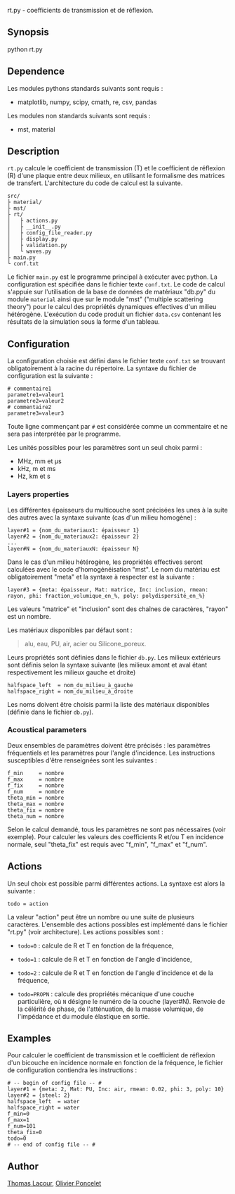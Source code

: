
rt.py - coefficients de transmission et de réflexion.

Synopsis
--------

python rt.py

Dependence
----------

Les modules pythons standards suivants sont requis : 

- matplotlib, numpy, scipy, cmath, re, csv, pandas

Les modules non standards suivants sont requis : 

- mst, material

Description
-----------

`rt.py` calcule le coefficient de transmission (T) et le coefficient de réflexion (R) d'une plaque entre deux milieux, en utilisant le formalisme des matrices de transfert.
L'architecture du code de calcul est la suivante.

```
src/
├ material/
├ mst/
├ rt/
│   ├ actions.py
│   ├ __init__.py
│   ├ config_file_reader.py
│   ├ display.py
│   ├ validation.py
│   └ waves.py
├ main.py
└ conf.txt
```

Le fichier `main.py` est le programme principal à exécuter avec python.
La configuration est spécifiée dans le fichier texte `conf.txt`.
Le code de calcul s'appuie sur l'utilisation de la base de données de matériaux "db.py" du module `material` ainsi que sur le module "mst" ("multiple scattering theory") pour le calcul des propriétés dynamiques effectives d'un milieu hétérogène.
L'exécution du code produit un fichier `data.csv` contenant les résultats de la simulation sous la forme d'un tableau.

Configuration
-------------

La configuration choisie est défini dans le fichier texte `conf.txt` se trouvant obligatoirement à la racine du répertoire. La syntaxe du fichier de configuration est la suivante :

```
# commentaire1
parametre1=valeur1
parametre2=valeur2
# commentaire2
parametre3=valeur3
```

Toute ligne commençant par `#` est considérée comme un commentaire et ne sera pas interprétée par le programme.

Les unités possibles pour les paramètres sont un seul choix parmi : 

- MHz, mm et µs
- kHz, m et ms
- Hz, km et s

### Layers properties

Les différentes épaisseurs du multicouche sont précisées les unes à la suite des autres avec la syntaxe suivante (cas d'un milieu homogène) :

```
layer#1 = {nom_du_materiaux1: épaisseur 1}
layer#2 = {nom_du_materiaux2: épaisseur 2}
...
layer#N = {nom_du_materiauxN: épaisseur N}
```

Dans le cas d'un milieu hétérogène, les propriétés effectives seront calculées avec le code d'homogénéisation "mst". Le nom du matériau est obligatoirement "meta" et la syntaxe à respecter est la suivante :

```
layer#3 = {meta: épaisseur, Mat: matrice, Inc: inclusion, rmean: rayon, phi: fraction_volumique_en_%, poly: polydispersité_en_%}
```

Les valeurs "matrice" et "inclusion" sont des chaînes de caractères, "rayon" est un nombre.

Les matériaux disponibles par défaut sont :

> alu, eau, PU, air, acier ou Silicone_poreux.

Leurs propriétés sont définies dans le fichier `db.py`.
Les milieux extérieurs sont définis selon la syntaxe suivante (les milieux amont et aval étant respectivement les milieux gauche et droite)

```
halfspace_left  = nom_du_milieu_à_gauche
halfspace_right = nom_du_milieu_à_droite
```

Les noms doivent être choisis parmi la liste des matériaux disponibles (définie dans le fichier `db.py`).

### Acoustical parameters

Deux ensembles de paramètres doivent être précisés : les paramètres fréquentiels et les paramètres pour l'angle d'incidence. Les instructions susceptibles d'être renseignées sont les suivantes :

```
f_min     = nombre
f_max     = nombre
f_fix     = nombre
f_num     = nombre
theta_min = nombre
theta_max = nombre
theta_fix = nombre
theta_num = nombre
```

Selon le calcul demandé, tous les paramètres ne sont pas nécessaires (voir exemple). Pour calculer les valeurs des coefficients R et/ou T en incidence normale, seul "theta\_fix" est requis avec "f\_min", "f\_max" et "f\_num".

Actions
-------

Un seul choix est possible parmi différentes actions. La syntaxe est alors la suivante :

```
todo = action
```

La valeur "action" peut être un nombre ou une suite de plusieurs caractères. L'ensemble des actions possibles est implémenté dans le fichier "rt.py" (voir architecture). Les actions possibles sont :

- `todo=0` : calcule de R et T en fonction de la fréquence,

- `todo=1` : calcule de R et T en fonction de l'angle d'incidence,

- `todo=2` : calcule de R et T en fonction de l'angle d'incidence et de la fréquence,

- `todo=PROPN` : calcule des propriétés mécanique d'une couche particulière, où `N` désigne le numéro de la couche (layer\#N). Renvoie de la célérité de phase, de l'atténuation, de la masse volumique, de l'impédance et du module élastique en sortie.

Examples
--------

Pour calculer le coefficient de transmission et le coefficient de réflexion d'un bicouche en incidence normale en fonction de la fréquence, le fichier de configuration contiendra les instructions :

```
# -- begin of config file -- #
layer#1 = {meta: 2, Mat: PU, Inc: air, rmean: 0.02, phi: 3, poly: 10}
layer#2 = {steel: 2}
halfspace_left  = water
halfspace_right = water
f_min=0
f_max=1
f_num=101
theta_fix=0
todo=0
# -- end of config file -- #
```

Author
------

[Thomas Lacour], [Olivier Poncelet]

  [Thomas Lacour]: mailto:thomas.lacour@u-bordeaux.fr
  [Olivier Poncelet]: mailto:olivier.poncelet@u-bordeaux
